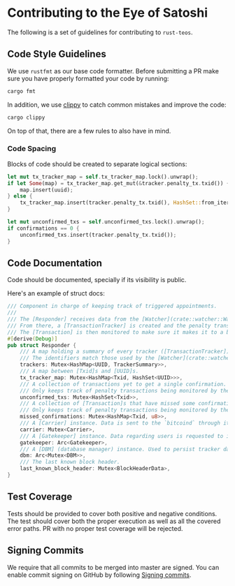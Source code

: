 # Contributing to the Eye of Satoshi

The following is a set of guidelines for contributing to `rust-teos`.

## Code Style Guidelines
We use `rustfmt` as our base code formatter. Before submitting a PR make sure you have properly formatted your code by running:

```bash
cargo fmt
```

In addition, we use [clippy](https://github.com/rust-lang/rust-clippy/) to catch common mistakes and improve the code:

```bash
cargo clippy
```

On top of that, there are a few rules to also have in mind.

### Code Spacing
Blocks of code should be created to separate logical sections:

```rust
let mut tx_tracker_map = self.tx_tracker_map.lock().unwrap();
if let Some(map) = tx_tracker_map.get_mut(&tracker.penalty_tx.txid()) {
    map.insert(uuid);
} else {
    tx_tracker_map.insert(tracker.penalty_tx.txid(), HashSet::from_iter(vec![uuid]));
}

let mut unconfirmed_txs = self.unconfirmed_txs.lock().unwrap();
if confirmations == 0 {
    unconfirmed_txs.insert(tracker.penalty_tx.txid());
}
```

## Code Documentation
Code should be documented, specially if its visibility is public.

Here's an example of struct docs:

```rust
/// Component in charge of keeping track of triggered appointments.
///
/// The [Responder] receives data from the [Watcher](crate::watcher::Watcher) in form of a [Breach].
/// From there, a [TransactionTracker] is created and the penalty transaction is sent to the network via the [Carrier].
/// The [Transaction] is then monitored to make sure it makes it to a block and it gets [irrevocably resolved](https://github.com/lightning/bolts/blob/master/05-onchain.md#general-nomenclature).
#[derive(Debug)]
pub struct Responder {
    /// A map holding a summary of every tracker ([TransactionTracker]) hold by the [Responder], identified by [UUID].
    /// The identifiers match those used by the [Watcher](crate::watcher::Watcher).
    trackers: Mutex<HashMap<UUID, TrackerSummary>>,
    /// A map between [Txid]s and [UUID]s.
    tx_tracker_map: Mutex<HashMap<Txid, HashSet<UUID>>>,
    /// A collection of transactions yet to get a single confirmation.
    /// Only keeps track of penalty transactions being monitored by the [Responder].
    unconfirmed_txs: Mutex<HashSet<Txid>>,
    /// A collection of [Transaction]s that have missed some confirmation, along with the missed count.
    /// Only keeps track of penalty transactions being monitored by the [Responder].
    missed_confirmations: Mutex<HashMap<Txid, u8>>,
    /// A [Carrier] instance. Data is sent to the `bitcoind` through it.
    carrier: Mutex<Carrier>,
    /// A [Gatekeeper] instance. Data regarding users is requested to it.
    gatekeeper: Arc<Gatekeeper>,
    /// A [DBM] (database manager) instance. Used to persist tracker data into disk.
    dbm: Arc<Mutex<DBM>>,
    /// The last known block header.
    last_known_block_header: Mutex<BlockHeaderData>,
}
```

## Test Coverage
Tests should be provided to cover both positive and negative conditions. The test should cover both the proper execution as well as all the covered error paths. PR with no proper test coverage will be rejected. 

## Signing Commits

We require that all commits to be merged into master are signed. You can enable commit signing on GitHub by following [Signing commits](https://help.github.com/en/github/authenticating-to-github/signing-commits).
